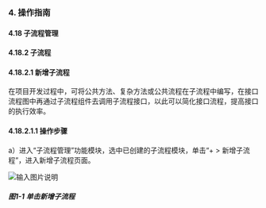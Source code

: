 ### 4. 操作指南

#### 4.18 子流程管理

#### 4.18.2 子流程

#### 4.18.2.1 新增子流程

在项目开发过程中，可将公共方法、复杂方法或公共流程在子流程中编写，在接口流程图中再通过子流程组件去调用子流程接口，以此可以简化接口流程，提高接口的执行效率。

#### 4.18.2.1.1 操作步骤

a）进入“子流程管理”功能模块，选中已创建的子流程模块，单击“+ > 新增子流程”，进入新增子流程页面。

![输入图片说明](../../../../../images/SoFlu%EF%BC%88%E5%90%8E%E7%AB%AF%EF%BC%89%E5%BC%80%E5%8F%91%E5%B9%B3%E5%8F%B0/1.%20%E6%9C%80%E6%96%B0%E7%89%88%E6%9C%AC%20-%20%E6%9B%B4%E6%96%B0%E6%97%A5%E6%9C%9F%20-%202022.10.08/4.%20%E6%93%8D%E4%BD%9C%E6%8C%87%E5%8D%97/18.%20%E5%AD%90%E6%B5%81%E7%A8%8B%E7%AE%A1%E7%90%86/2.%20%E5%AD%90%E6%B5%81%E7%A8%8B/image.png)

##### 图1-1 单击新增子流程


